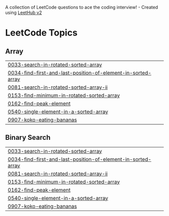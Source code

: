 A collection of LeetCode questions to ace the coding interview! - Created using [LeetHub v2](https://github.com/arunbhardwaj/LeetHub-2.0)
<!---LeetCode Topics Start-->
# LeetCode Topics
## Array
|  |
| ------- |
| [0033-search-in-rotated-sorted-array](https://github.com/aryan-balodi/leet-code/tree/master/0033-search-in-rotated-sorted-array) |
| [0034-find-first-and-last-position-of-element-in-sorted-array](https://github.com/aryan-balodi/leet-code/tree/master/0034-find-first-and-last-position-of-element-in-sorted-array) |
| [0081-search-in-rotated-sorted-array-ii](https://github.com/aryan-balodi/leet-code/tree/master/0081-search-in-rotated-sorted-array-ii) |
| [0153-find-minimum-in-rotated-sorted-array](https://github.com/aryan-balodi/leet-code/tree/master/0153-find-minimum-in-rotated-sorted-array) |
| [0162-find-peak-element](https://github.com/aryan-balodi/leet-code/tree/master/0162-find-peak-element) |
| [0540-single-element-in-a-sorted-array](https://github.com/aryan-balodi/leet-code/tree/master/0540-single-element-in-a-sorted-array) |
| [0907-koko-eating-bananas](https://github.com/aryan-balodi/leet-code/tree/master/0907-koko-eating-bananas) |
## Binary Search
|  |
| ------- |
| [0033-search-in-rotated-sorted-array](https://github.com/aryan-balodi/leet-code/tree/master/0033-search-in-rotated-sorted-array) |
| [0034-find-first-and-last-position-of-element-in-sorted-array](https://github.com/aryan-balodi/leet-code/tree/master/0034-find-first-and-last-position-of-element-in-sorted-array) |
| [0081-search-in-rotated-sorted-array-ii](https://github.com/aryan-balodi/leet-code/tree/master/0081-search-in-rotated-sorted-array-ii) |
| [0153-find-minimum-in-rotated-sorted-array](https://github.com/aryan-balodi/leet-code/tree/master/0153-find-minimum-in-rotated-sorted-array) |
| [0162-find-peak-element](https://github.com/aryan-balodi/leet-code/tree/master/0162-find-peak-element) |
| [0540-single-element-in-a-sorted-array](https://github.com/aryan-balodi/leet-code/tree/master/0540-single-element-in-a-sorted-array) |
| [0907-koko-eating-bananas](https://github.com/aryan-balodi/leet-code/tree/master/0907-koko-eating-bananas) |
<!---LeetCode Topics End-->